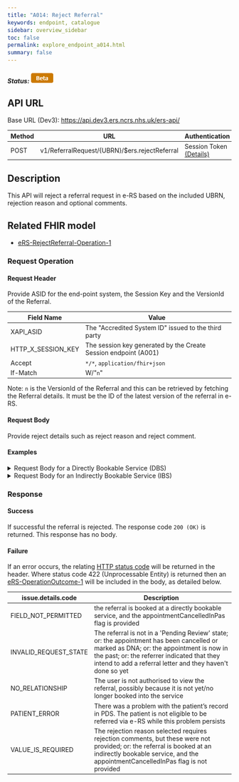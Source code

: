 ```yaml
---
title: "A014: Reject Referral"
keywords: endpoint, catalogue
sidebar: overview_sidebar
toc: false
permalink: explore_endpoint_a014.html
summary: false
---
```


##### Status: ![Beta](images/icons/api_beta.png)  

## API URL

Base URL (Dev3): https://api.dev3.ers.ncrs.nhs.uk/ers-api/

| Method       | URL | Authentication |
| -------------| --- | ---------------- |
| POST | v1/ReferralRequest/{UBRN}/$ers.rejectReferral | Session Token [(Details)](develop_business_flow_bf001.html) |

## Description
This API will reject a referral request in e-RS based on the included UBRN, rejection reason and optional comments.  

## Related FHIR model
- [eRS-RejectReferral-Operation-1](https://fhir.nhs.uk/STU3/OperationDefinition/eRS-RejectReferral-Operation-1)  

### Request Operation
#### Request Header
Provide ASID for the end-point system, the Session Key and the VersionId of the Referral.

| Field Name | Value |
| ---------- | ----- |
| XAPI_ASID | The "Accredited System ID" issued to the third party |
| HTTP_X_SESSION_KEY | The session key generated by the Create Session endpoint (A001)  |
| Accept | `*/*`, `application/fhir+json` |
| If-Match | W/"`n`" |

Note: `n` is the VersionId of the Referral and this can be retrieved by fetching the Referral details. It must be the ID of the latest version of the referral in e-RS.

#### Request Body
Provide reject details such as reject reason and reject comment.

#### Examples
<details><summary>Request Body for a Directly Bookable Service (DBS)</summary>
<br>
```javascript
{
  "resourceType": "Parameters",
  "parameter": [
    {
      "name": "rejectionReason",
      "valueString": "FURTHER_INFORMATION_REQUIRED"
    },
    {
      "name": "rejectionComments",
      "valueString": "This is a test comment."
    }
  ]
}
```
</details>

<details><summary>Request Body for an Indirectly Bookable Service (IBS)</summary>
<br>
```javascript
{
  "resourceType": "Parameters",
  "parameter": [
    {
      "name": "rejectionReason",
      "valueString": "FURTHER_INFORMATION_REQUIRED"
    },
    {
      "name": "rejectionComments",
      "valueString": "This is a test comment."
    },
    {
      "name": "appointmentCancelledinPAS",
      "valueBoolean": false
    }
  ]
}
```
</details>

### Response

#### Success
If successful the referral is rejected. The response code `200 (OK)` is returned. This response has no body.  

#### Failure
If an error occurs, the relating [HTTP status code](explore_error_messages.html) will be returned in the header.
Where status code 422 (Unprocessable Entity) is returned then an [eRS-OperationOutcome-1](https://fhir.nhs.uk/STU3/StructureDefinition/eRS-OperationOutcome-1) will be included in the body, as detailed below.  

| issue.details.code | Description |
| ------------------ | ------ |
|FIELD_NOT_PERMITTED |the referral is booked at a directly bookable service, and the appointmentCancelledInPas flag is provided|
| INVALID_REQUEST_STATE | The referral is not in a 'Pending Review' state; or: the appointment has been cancelled or marked as DNA; or: the appointment is now in the past; or: the referrer indicated that they intend to add a referral letter and they haven't done so yet |
| NO_RELATIONSHIP | The user is not authorised to view the referral, possibly because it is not yet/no longer booked into the service |
|PATIENT_ERROR | There was a problem with the patient’s record in PDS. The patient is not eligible to be referred via e-RS while this problem persists |
| VALUE_IS_REQUIRED | The rejection reason selected requires rejection comments, but these were not provided; or: the referral is booked at an indirectly bookable service, and the appointmentCancelledInPas flag is not provided |  
